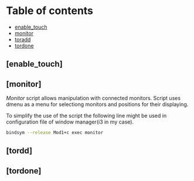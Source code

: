 # Table of contents

- [enable_touch](#touch)
- [monitor](#monitor)
- [toradd](#toradd)
- [tordone](#tordone)

## [enable_touch]

## [monitor]

*Monitor* script allows manipulation with connected monitors. Script uses dmenu as a menu for selectiong monitors and positions for their displaying.

To simplify the use of the script the following line might be used in configuration file of window manager(i3 in my case).

```bash
bindsym --release Mod1+c exec monitor
```

## [tordd]

## [tordone]

